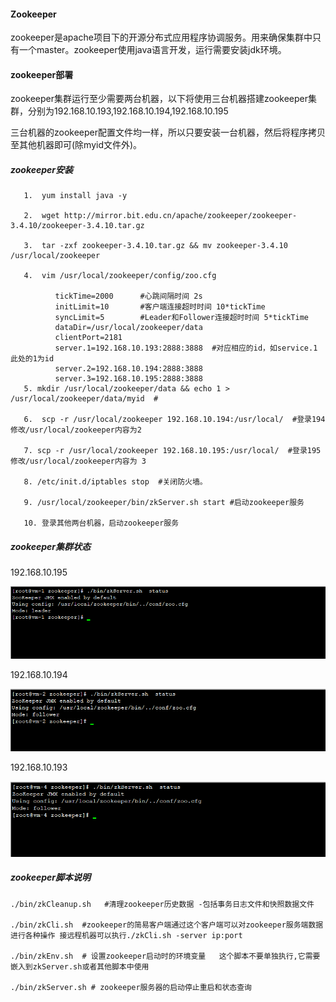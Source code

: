 #### Zookeeper

zookeeper是apache项目下的开源分布式应用程序协调服务。用来确保集群中只有一个master。zookeeper使用java语言开发，运行需要安装jdk环境。

#### zookeeper部署

zookeeper集群运行至少需要两台机器，以下将使用三台机器搭建zookeeper集群，分别为192.168.10.193,192.168.10.194,192.168.10.195

三台机器的zookeeper配置文件均一样，所以只要安装一台机器，然后将程序拷贝至其他机器即可\(除myid文件外\)。

##### zookeeper安装

```
   1.  yum install java -y

   2.  wget http://mirror.bit.edu.cn/apache/zookeeper/zookeeper-3.4.10/zookeeper-3.4.10.tar.gz

   3.  tar -zxf zookeeper-3.4.10.tar.gz && mv zookeeper-3.4.10 /usr/local/zookeeper

   4.  vim /usr/local/zookeeper/config/zoo.cfg

          tickTime=2000      #心跳间隔时间 2s
          initLimit=10       #客户端连接超时时间 10*tickTime 
          syncLimit=5        #Leader和Follower连接超时时间 5*tickTime
          dataDir=/usr/local/zookeeper/data
          clientPort=2181
          server.1=192.168.10.193:2888:3888  #对应相应的id，如service.1 此处的1为id
          server.2=192.168.10.194:2888:3888
          server.3=192.168.10.195:2888:3888
   5. mkdir /usr/local/zookeeper/data && echo 1 > /usr/local/zookeeper/data/myid  #

   6.  scp -r /usr/local/zookeeper 192.168.10.194:/usr/local/  #登录194 修改/usr/local/zookeeper内容为2

   7. scp -r /usr/local/zookeeper 192.168.10.195:/usr/local/  #登录195 修改/usr/local/zookeeper内容为 3

   8. /etc/init.d/iptables stop  #关闭防火墙。

   9. /usr/local/zookeeper/bin/zkServer.sh start #启动zookeeper服务

   10. 登录其他两台机器，启动zookeeper服务
```

##### zookeeper集群状态

192.168.10.195

![](/assets/1.png)

192.168.10.194

![](/assets/2.png)

192.168.10.193

![](/assets/3.png)

##### zookeeper脚本说明

```
./bin/zkCleanup.sh   #清理zookeeper历史数据 -包括事务日志文件和快照数据文件

./bin/zkCli.sh  #zookeeper的简易客户端通过这个客户端可以对zookeeper服务端数据进行各种操作 接远程机器可以执行./zkCli.sh -server ip:port

./bin/zkEnv.sh  # 设置zookeeper启动时的环境变量   这个脚本不要单独执行,它需要嵌入到zkServer.sh或者其他脚本中使用

./bin/zkServer.sh # zookeeper服务器的启动停止重启和状态查询
```



